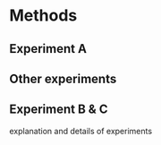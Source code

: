 # Methods
## Experiment A 
## Other experiments 
## Experiment B & C
explanation and details of experiments 

